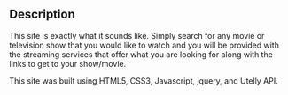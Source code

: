 ## Description
This site is exactly what it sounds like. Simply search for any movie or television show that you would like to watch and you will be provided with the streaming services that offer what you are looking for along with the links to get to your show/movie.

This site was built using HTML5, CSS3, Javascript, jquery, and Utelly API.
